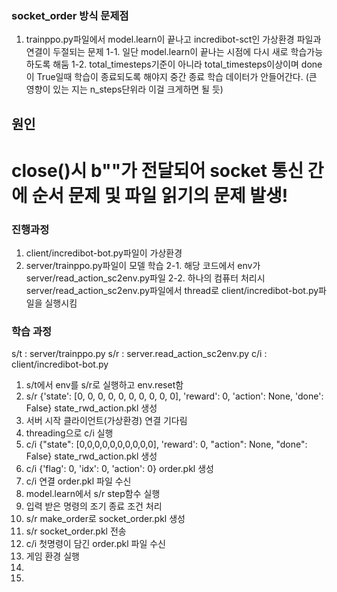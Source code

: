 ### socket_order 방식 문제점
1. trainppo.py파일에서 model.learn이 끝나고 incredibot-sct인 가상환경 파일과 연결이 두절되는 문제
1-1. 일단 model.learn이 끝나는 시점에 다시 새로 학습가능하도록 해둠
1-2. total_timesteps기준이 아니라 total_timesteps이상이며 done이 True일때 학습이 종료되도록 해야지 중간 종료 학습 데이터가 안들어간다. (큰 영향이 있는 지는 n_steps단위라 이걸 크게하면 될 듯)

## 원인
# close()시 b""가 전달되어 socket 통신 간에 순서 문제 및 파일 읽기의 문제 발생!

### 진행과정
1. client/incredibot-bot.py파일이 가상환경
2. server/trainppo.py파일이 모델 학습
2-1. 해당 코드에서 env가 server/read_action_sc2env.py파일
2-2. 하나의 컴퓨터 처리시 server/read_action_sc2env.py파일에서 thread로 client/incredibot-bot.py파일을 실행시킴

### 학습 과정
s/t : server/trainppo.py
s/r : server.read_action_sc2env.py
c/i : client/incredibot-bot.py
1. s/t에서 env를 s/r로 실행하고 env.reset함
2. s/r {'state': [0, 0, 0, 0, 0, 0, 0, 0, 0, 0], 'reward': 0, 'action': None, 'done': False} state_rwd_action.pkl 생성
3. 서버 시작 클라이언트(가상환경) 연결 기다림
4. threading으로 c/i 실행
5. c/i {"state": [0,0,0,0,0,0,0,0,0,0], 'reward': 0, "action": None, "done": False} state_rwd_action.pkl 생성
6. c/i {'flag': 0, 'idx': 0, 'action': 0} order.pkl 생성
7. c/i 연결 order.pkl 파일 수신
8. model.learn에서 s/r step함수 실행
9. 입력 받은 명령의 조기 종료 조건 처리
10. s/r make_order로 socket_order.pkl 생성
11. s/r socket_order.pkl 전송
12. c/i 첫명령이 담긴 order.pkl 파일 수신
13. 게임 환경 실행
14. 
15. 